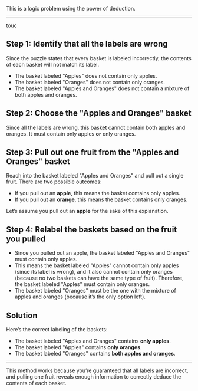 This is a logic problem using the power of deduction.

---
touc
## Step 1: Identify that all the labels are wrong
Since the puzzle states that every basket is labeled incorrectly, the contents of each basket will not match its label.

- The basket labeled "Apples" does not contain only apples.
- The basket labeled "Oranges" does not contain only oranges.
- The basket labeled "Apples and Oranges" does not contain a mixture of both apples and oranges.

## Step 2: Choose the "Apples and Oranges" basket
Since all the labels are wrong, this basket cannot contain both apples and oranges. It must contain only apples **or** only oranges.

## Step 3: Pull out one fruit from the "Apples and Oranges" basket
Reach into the basket labeled "Apples and Oranges" and pull out a single fruit. There are two possible outcomes:
- If you pull out an **apple**, this means the basket contains only apples.
- If you pull out an **orange**, this means the basket contains only oranges.

Let’s assume you pull out an **apple** for the sake of this explanation.

## Step 4: Relabel the baskets based on the fruit you pulled
- Since you pulled out an apple, the basket labeled "Apples and Oranges" must contain only apples.
- This means the basket labeled "Apples" cannot contain only apples (since its label is wrong), and it also cannot contain only oranges (because no two baskets can have the same type of fruit). Therefore, the basket labeled "Apples" must contain only oranges.
- The basket labeled "Oranges" must be the one with the mixture of apples and oranges (because it’s the only option left).

## **Solution**

Here’s the correct labeling of the baskets:

- The basket labeled "Apples and Oranges" contains **only apples**.
- The basket labeled "Apples" contains **only oranges**.
- The basket labeled "Oranges" contains **both apples and oranges**.

---

This method works because you’re guaranteed that all labels are incorrect, and pulling one fruit reveals enough information to correctly deduce the contents of each basket.